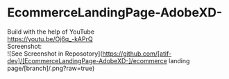 # EcommerceLandingPage-AdobeXD-
Build with the help of YouTube <br/>
https://youtu.be/Oj6q_-kAPrQ <br/>
Screenshot: <br/>
![See Screenshot in Reposotory](https://github.com/[atif-dev]/[EcommerceLandingPage-AdobeXD-]/ecommerce landing page/[branch]/.png?raw=true)
